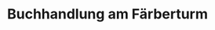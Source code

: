 ---
title: "Buchhandlung am Färberturm"
url: /gunzenhausen/buchhandlung-am-faerberturm/
shop: Bücher
---